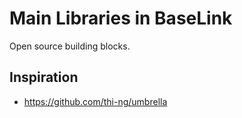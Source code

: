 # Main Libraries in BaseLink

Open source building blocks.

## Inspiration

- https://github.com/thi-ng/umbrella
